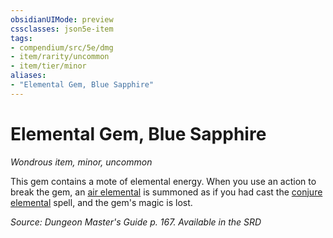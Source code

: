 ```yaml
---
obsidianUIMode: preview
cssclasses: json5e-item
tags:
- compendium/src/5e/dmg
- item/rarity/uncommon
- item/tier/minor
aliases: 
- "Elemental Gem, Blue Sapphire"
---
```

# Elemental Gem, Blue Sapphire
*Wondrous item, minor, uncommon*  


This gem contains a mote of elemental energy. When you use an action to break the gem, an [air elemental](2-Mechanics/CLI/bestiary/elemental/air-elemental.md) is summoned as if you had cast the [conjure elemental](2-Mechanics/CLI/spells/conjure-elemental.md) spell, and the gem's magic is lost.

*Source: Dungeon Master's Guide p. 167. Available in the <span title='Systems Reference Document (5.1)'>SRD</span>*